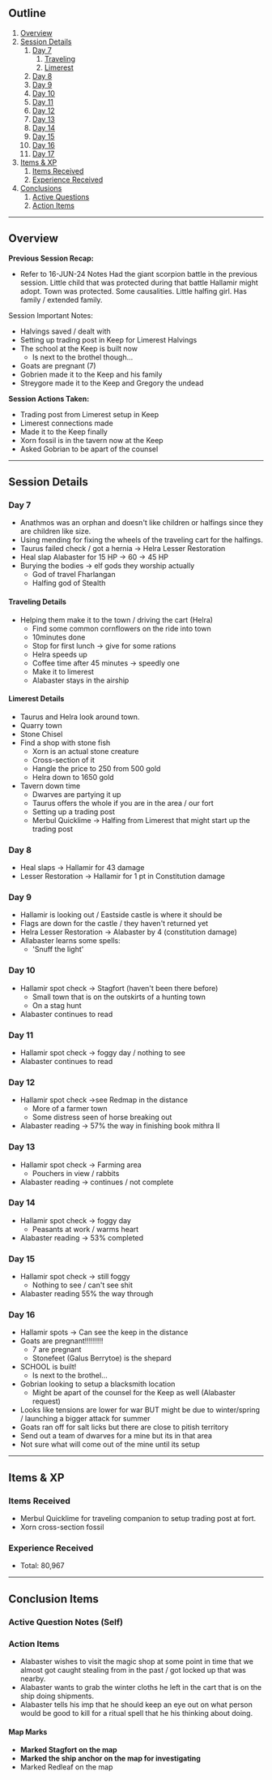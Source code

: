 ## Outline
1. [Overview](Overview)
2. [Session Details](#session-details)
	1. [Day 7](#Day-7)
		1. [Traveling](#Traveling-Details)
		2. [Limerest](#Limerest-Details)
	2. [Day 8](#Day-8)
	3. [Day 9](#Day-9)
	4. [Day 10](#Day-10)
	5. [Day 11](#Day-11)
	6. [Day 12](#Day-12)
	7. [Day 13](#Day-13)
	8. [Day 14](#Day-14)
	9. [Day 15](#Day-15)
	10. [Day 16](#Day-16)
	11. [Day 17](#Day-17)
3. [Items & XP](#items--xp)
	1. [Items Received](#items-received)
	2. [Experience Received](#experience-received)
4. [Conclusions](#conclusion-items)
	1. [Active Questions](#active-question-notes-self)
	2. [Action Items](#action-items-(previous))
______________________________
## Overview
**Previous Session Recap:**
- Refer to 16-JUN-24 Notes
Had the giant scorpion battle in the previous session. Little child that was protected during that battle Hallamir might adopt. Town was protected. Some causalities. Little halfing girl. Has family / extended family.

Session Important Notes:
- Halvings saved / dealt with
- Setting up trading post in Keep for Limerest Halvings
- The school at the Keep is built now
	- Is next to the brothel though...
- Goats are pregnant (7)
- Gobrien made it to the Keep and his family
- Streygore made it to the Keep and Gregory the undead

**Session Actions Taken:**
- Trading post from Limerest setup in Keep
- Limerest connections made
- Made it to the Keep finally
- Xorn fossil is in the tavern now at the Keep
- Asked Gobrian to be apart of the counsel

_____________________________________
## Session Details
### Day 7
- Anathmos was an orphan and doesn't like children or halfings since they are children like size.
- Using mending for fixing the wheels of the traveling cart for the halfings. 
- Taurus failed check / got a hernia -> Helra Lesser Restoration 
- Heal slap Alabaster for 15 HP -> 60 -> 45 HP
- Burying the bodies -> elf gods they worship actually
	- God of travel Fharlangan
	- Halfing god of Stealth 
#### Traveling Details
- Helping them make it to the town / driving the cart (Helra)
	- Find some common cornflowers on the ride into town
	- 10minutes done
	- Stop for first lunch -> give for some rations
	- Helra speeds up
	- Coffee time after 45 minutes -> speedly one
	- Make it to limerest
	- Alabaster stays in the airship
#### Limerest Details
- Taurus and Helra look around town.
- Quarry town
- Stone Chisel 
- Find a shop with stone fish
	- Xorn is an actual stone creature 
	- Cross-section of it 
	- Hangle the price to 250 from 500 gold
	- Helra down to 1650 gold
- Tavern down time
	- Dwarves are partying it up
	- Taurus offers the whole if you are in the area / our fort 
	- Setting up a trading post 
	- Merbul Quicklime -> Halfing from Limerest that might start up the trading post
### Day 8
- Heal slaps -> Hallamir for 43 damage 
- Lesser Restoration -> Hallamir for 1 pt in Constitution damage 
### Day 9
- Hallamir is looking out / Eastside castle is where it should be 
- Flags are down for the castle / they haven't returned yet
- Helra Lesser Restoration -> Alabaster by 4 (constitution damage)
- Allabaster learns some spells:
	- 'Snuff the light'
### Day 10
- Hallamir spot check -> Stagfort (haven't been there before)
	- Small town that is on the outskirts of a hunting town
	- On a stag hunt
- Alabaster continues to read
### Day 11
- Hallamir spot check -> foggy day / nothing to see
- Alabaster continues to read 
### Day 12
- Hallamir spot check ->see Redmap in the distance 
	- More of a farmer town 
	- Some distress seen of horse breaking out 
- Alabaster reading -> 57% the way in finishing book mithra II
### Day 13
- Hallamir spot check -> Farming area
	- Pouchers in view / rabbits 
- Alabaster reading -> continues / not complete
### Day 14
- Hallamir spot check -> foggy day 
	- Peasants at work / warms heart
- Alabaster reading -> 53% completed
### Day 15
- Hallamir spot check -> still foggy 
	- Nothing to see / can't see shit
- Alabaster reading 55% the way through
### Day 16
- Hallamir spots -> Can see the keep in the distance
- Goats are pregnant!!!!!!!!!
	- 7 are pregnant 
	- Stonefeet (Galus Berrytoe) is the shepard
- SCHOOL is built!
	- Is next to the brothel...
- Gobrian looking to setup a blacksmith location
	- Might be apart of the counsel for the Keep as well (Alabaster request)
- Looks like tensions are lower for war BUT might be due to winter/spring / launching a bigger attack for summer
- Goats ran off for salt licks but there are close to pitish territory 
- Send out a team of dwarves for a mine but its in that area 
- Not sure what will come out of the mine until its setup

___________________________________________
## Items & XP
### Items Received
- Merbul Quicklime for traveling companion to setup trading post at fort.
- Xorn cross-section fossil 
### Experience Received
- Total: 80,967
_________________________________
## Conclusion Items
### Active Question Notes (Self)

### Action Items
- Alabaster wishes to visit the magic shop at some point in time that we almost got caught stealing from in the past / got locked up that was nearby.
- Alabaster wants to grab the winter cloths he left in the cart that is on the ship doing shipments.
- Alabaster tells his imp that he should keep an eye out on what person would be good to kill for a ritual spell that he his thinking about doing. 
#### Map Marks
- **Marked Stagfort on the map**
- **Marked the ship anchor on the map for investigating** 
- Marked Redleaf on the map